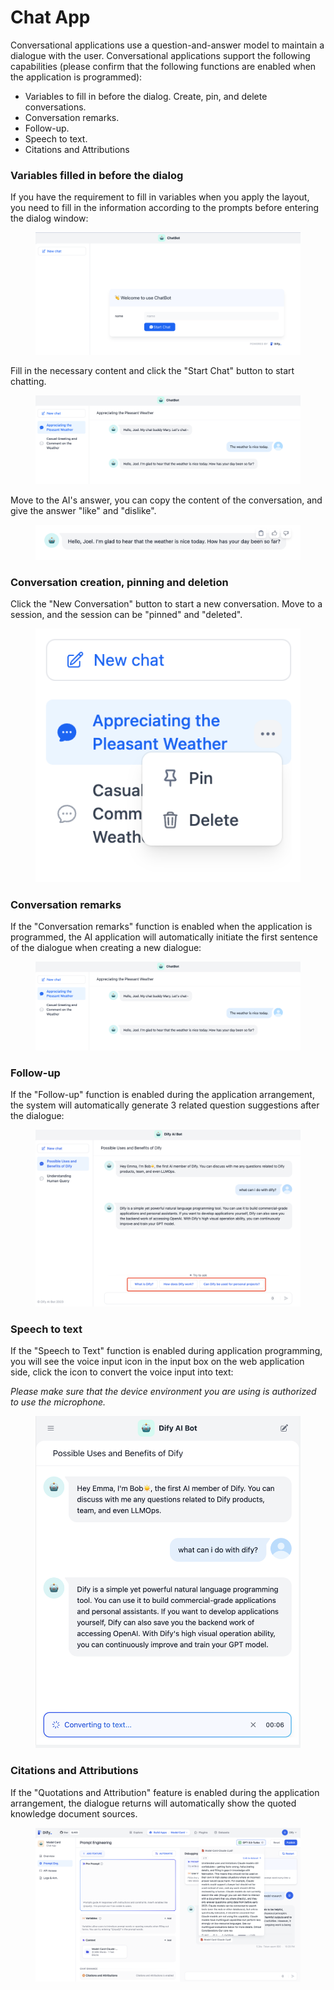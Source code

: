# Chat App

Conversational applications use a question-and-answer model to maintain a dialogue with the user. Conversational applications support the following capabilities (please confirm that the following functions are enabled when the application is programmed):

* Variables to fill in before the dialog. Create, pin, and delete conversations.
* Conversation remarks.
* Follow-up.
* Speech to text.
* Citations and Attributions

### Variables filled in before the dialog

If you have the requirement to fill in variables when you apply the layout, you need to fill in the information according to the prompts before entering the dialog window:

<figure><img src="../../.gitbook/assets/image (45).png" alt=""><figcaption></figcaption></figure>

Fill in the necessary content and click the "Start Chat" button to start chatting.

<figure><img src="../../.gitbook/assets/image (8).png" alt=""><figcaption></figcaption></figure>

Move to the AI's answer, you can copy the content of the conversation, and give the answer "like" and "dislike".

<figure><img src="../../.gitbook/assets/image (30).png" alt=""><figcaption></figcaption></figure>

### Conversation creation, pinning and deletion

Click the "New Conversation" button to start a new conversation. Move to a session, and the session can be "pinned" and "deleted".

<figure><img src="../../.gitbook/assets/image (43).png" alt=""><figcaption></figcaption></figure>

### Conversation remarks

If the "Conversation remarks" function is enabled when the application is programmed, the AI application will automatically initiate the first sentence of the dialogue when creating a new dialogue:

<figure><img src="../../.gitbook/assets/image (48).png" alt=""><figcaption></figcaption></figure>

### Follow-up

If the "Follow-up" function is enabled during the application arrangement, the system will automatically generate 3 related question suggestions after the dialogue:

<figure><img src="../../.gitbook/assets/image (16).png" alt=""><figcaption></figcaption></figure>

### Speech to text

If the "Speech to Text" function is enabled during application programming, you will see the voice input icon in the input box on the web application side, click the icon to convert the voice input into text:

_Please make sure that the device environment you are using is authorized to use the microphone._

<figure><img src="../../.gitbook/assets/image (39).png" alt=""><figcaption></figcaption></figure>

### Citations and Attributions

If the "Quotations and Attribution" feature is enabled during the application arrangement, the dialogue returns will automatically show the quoted knowledge document sources.

<figure><img src="../../.gitbook/assets/image (3).png" alt=""><figcaption></figcaption></figure>
